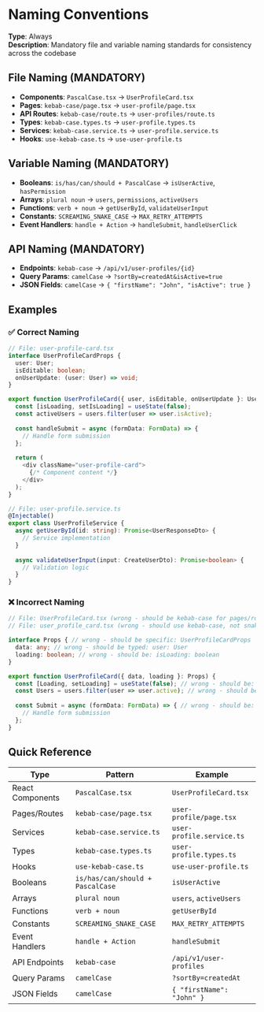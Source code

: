 # Naming Conventions

**Type**: Always  
**Description**: Mandatory file and variable naming standards for consistency across the codebase

## File Naming (MANDATORY)

- **Components**: `PascalCase.tsx` → `UserProfileCard.tsx`
- **Pages**: `kebab-case/page.tsx` → `user-profile/page.tsx`
- **API Routes**: `kebab-case/route.ts` → `user-profiles/route.ts`
- **Types**: `kebab-case.types.ts` → `user-profile.types.ts`
- **Services**: `kebab-case.service.ts` → `user-profile.service.ts`
- **Hooks**: `use-kebab-case.ts` → `use-user-profile.ts`

## Variable Naming (MANDATORY)

- **Booleans**: `is/has/can/should + PascalCase` → `isUserActive`, `hasPermission`
- **Arrays**: `plural noun` → `users`, `permissions`, `activeUsers`
- **Functions**: `verb + noun` → `getUserById`, `validateUserInput`
- **Constants**: `SCREAMING_SNAKE_CASE` → `MAX_RETRY_ATTEMPTS`
- **Event Handlers**: `handle + Action` → `handleSubmit`, `handleUserClick`

## API Naming (MANDATORY)

- **Endpoints**: `kebab-case` → `/api/v1/user-profiles/{id}`
- **Query Params**: `camelCase` → `?sortBy=createdAt&isActive=true`
- **JSON Fields**: `camelCase` → `{ "firstName": "John", "isActive": true }`

## Examples

### ✅ Correct Naming

```typescript
// File: user-profile-card.tsx
interface UserProfileCardProps {
  user: User;
  isEditable: boolean;
  onUserUpdate: (user: User) => void;
}

export function UserProfileCard({ user, isEditable, onUserUpdate }: UserProfileCardProps) {
  const [isLoading, setIsLoading] = useState(false);
  const activeUsers = users.filter(user => user.isActive);
  
  const handleSubmit = async (formData: FormData) => {
    // Handle form submission
  };
  
  return (
    <div className="user-profile-card">
      {/* Component content */}
    </div>
  );
}
```

```typescript
// File: user-profile.service.ts
@Injectable()
export class UserProfileService {
  async getUserById(id: string): Promise<UserResponseDto> {
    // Service implementation
  }
  
  async validateUserInput(input: CreateUserDto): Promise<boolean> {
    // Validation logic
  }
}
```

### ❌ Incorrect Naming

```typescript
// File: UserProfileCard.tsx (wrong - should be kebab-case for pages/routes)
// File: user_profile_card.tsx (wrong - should use kebab-case, not snake_case)

interface Props { // wrong - should be specific: UserProfileCardProps
  data: any; // wrong - should be typed: user: User
  loading: boolean; // wrong - should be: isLoading: boolean
}

export function UserProfileCard({ data, loading }: Props) {
  const [Loading, setLoading] = useState(false); // wrong - should be: isLoading
  const Users = users.filter(user => user.active); // wrong - should be: activeUsers
  
  const Submit = async (formData: FormData) => { // wrong - should be: handleSubmit
    // Handle form submission
  };
}
```

## Quick Reference

| Type | Pattern | Example |
|------|---------|---------|
| React Components | `PascalCase.tsx` | `UserProfileCard.tsx` |
| Pages/Routes | `kebab-case/page.tsx` | `user-profile/page.tsx` |
| Services | `kebab-case.service.ts` | `user-profile.service.ts` |
| Types | `kebab-case.types.ts` | `user-profile.types.ts` |
| Hooks | `use-kebab-case.ts` | `use-user-profile.ts` |
| Booleans | `is/has/can/should + PascalCase` | `isUserActive` |
| Arrays | `plural noun` | `users`, `activeUsers` |
| Functions | `verb + noun` | `getUserById` |
| Constants | `SCREAMING_SNAKE_CASE` | `MAX_RETRY_ATTEMPTS` |
| Event Handlers | `handle + Action` | `handleSubmit` |
| API Endpoints | `kebab-case` | `/api/v1/user-profiles` |
| Query Params | `camelCase` | `?sortBy=createdAt` |
| JSON Fields | `camelCase` | `{ "firstName": "John" }` |

